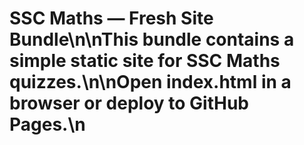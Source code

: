 # SSC Maths — Fresh Site Bundle\n\nThis bundle contains a simple static site for SSC Maths quizzes.\n\nOpen index.html in a browser or deploy to GitHub Pages.\n